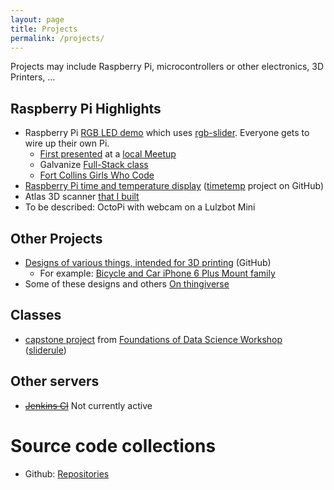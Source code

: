 ```yaml
---
layout: page
title: Projects
permalink: /projects/
---
```


Projects may include Raspberry Pi, microcontrollers or other electronics, 3D Printers, ...

## Raspberry Pi Highlights

 - Raspberry Pi [RGB LED demo](http://idcrook.github.io/rpi-hw-js-demo/) which uses [rgb-slider](https://github.com/idcrook/rgb-slider). Everyone gets to wire up their own Pi.
   - [First presented](/Raspberry-Pi-and-JavaScript-Jam/) at a [local Meetup](http://www.meetup.com/NoCo-JavaScript-Meetup/events/224542835/)
   - Galvanize [Full-Stack class](/More-RasPi-Javascript/)
   - [Fort Collins Girls Who Code](/Even-More-RasPi-Javascript/)
 - [Raspberry Pi time and temperature display](/Moving-Indoor-Weather-Logging-To-Phant/) ([timetemp](https://github.com/idcrook/timetemp) project on GitHub)
 - Atlas 3D scanner [that I built](/Atlas3D-scanner-ftw/)
 - To be described: OctoPi with webcam on a Lulzbot Mini

## Other Projects

 - [Designs of various things, intended for 3D printing](https://github.com/idcrook/psychic-winner) (GitHub)
   - For example: [Bicycle and Car iPhone 6 Plus Mount family](https://github.com/idcrook/psychic-winner/blob/master/iphone_6plus_mount_family/README.md)
 - Some of these designs and others [On thingiverse](http://www.thingiverse.com/dpc/designs)

## Classes

 - [capstone project](https://github.com/idcrook/SR_Foundations_DS_Fall_2015/tree/master/capstone) from [Foundations of Data Science Workshop](https://github.com/idcrook/SR_Foundations_DS_Fall_2015) ([sliderule](https://www.mysliderule.com/workshops/data-science/))


## Other servers

 - ~~[Jenkins CI](http://jenkins.crookster.org)~~ Not currently active

# Source code collections

 - Github: [Repositories](https://github.com/idcrook?tab=repositories)

